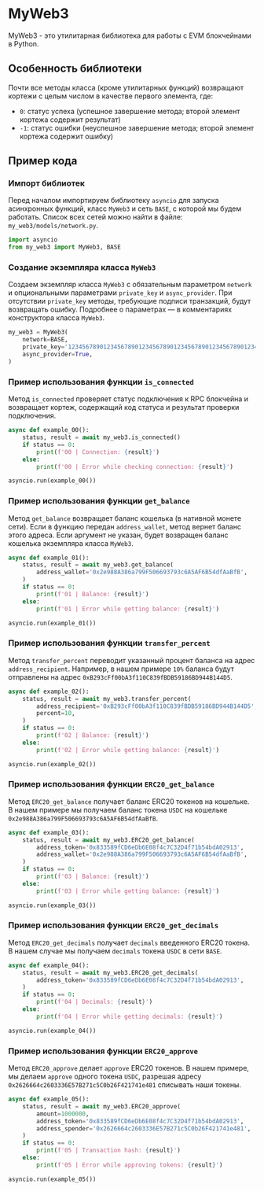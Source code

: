 # MyWeb3
MyWeb3 - это утилитарная библиотека для работы с EVM блокчейнами в Python.

## Особенность библиотеки
Почти все методы класса (кроме утилитарных функций) возвращают кортежи с целым числом в качестве первого элемента, где:
- `0`: статус успеха (успешное завершение метода; второй элемент кортежа содержит результат)
- `-1`: статус ошибки (неуспешное завершение метода; второй элемент кортежа содержит ошибку)

## Пример кода
### Импорт библиотек
Перед началом импортируем библиотеку `asyncio` для запуска асинхронных функций, класс `MyWeb3` и сеть `BASE`, с которой мы будем работать. Список всех сетей можно найти в файле: `my_web3/models/network.py`.
```python
import asyncio
from my_web3 import MyWeb3, BASE
```

### Создание экземпляра класса `MyWeb3`
Создаем экземпляр класса `MyWeb3` с обязательным параметром `network` и опциональными параметрами `private_key` и `async_provider`. При отсутствии `private_key` методы, требующие подписи транзакций, будут возвращать ошибку. Подробнее о параметрах — в комментариях конструктора класса `MyWeb3`. 
```python
my_web3 = MyWeb3(
    network=BASE,
    private_key='1234567890123456789012345678901234567890123456789012345678901234',
    async_provider=True,
)
```

### Пример использования функции `is_connected`
Метод `is_connected` проверяет статус подключения к RPC блокчейна и возвращает кортеж, содержащий код статуса и результат проверки подключения.
```python
async def example_00():
    status, result = await my_web3.is_connected()
    if status == 0:
        print(f'00 | Connection: {result}')
    else:
        print(f'00 | Error while checking connection: {result}')

asyncio.run(example_00())
```

### Пример использования функции `get_balance`
Метод `get_balance` возвращает баланс кошелька (в нативной монете сети). Если в функцию передан `address_wallet`, метод вернет баланс этого адреса. Если аргумент не указан, будет возвращен баланс кошелька экземпляра класса `MyWeb3`.
```python
async def example_01():
    status, result = await my_web3.get_balance(
        address_wallet='0x2e988A386a799F506693793c6A5AF6B54dfAaBfB',
    )
    if status == 0:
        print(f'01 | Balance: {result}')
    else:
        print(f'01 | Error while getting balance: {result}')

asyncio.run(example_01())
```

### Пример использования функции `transfer_percent`
Метод `transfer_percent` переводит указанный процент баланса на адрес `address_recipient`. Например, в нашем примере `10%` баланса будут отправлены на адрес `0xB293cFf00bA3f110C839fBDB59186BD944B144D5`.
```python
async def example_02():
    status, result = await my_web3.transfer_percent(
        address_recipient='0xB293cFf00bA3f110C839fBDB59186BD944B144D5',
        percent=10,
    )
    if status == 0:
        print(f'02 | Balance: {result}')
    else:
        print(f'02 | Error while getting balance: {result}')

asyncio.run(example_02())
```

### Пример использования функции `ERC20_get_balance`
Метод `ERC20_get_balance` получает баланс ERC20 токенов на кошельке. В нашем примере мы получаем баланс токена `USDC` на кошельке `0x2e988A386a799F506693793c6A5AF6B54dfAaBfB`.
```python
async def example_03():
    status, result = await my_web3.ERC20_get_balance(
        address_token='0x833589fCD6eDb6E08f4c7C32D4f71b54bdA02913',
        address_wallet='0x2e988A386a799F506693793c6A5AF6B54dfAaBfB',
    )
    if status == 0:
        print(f'03 | Balance: {result}')
    else:
        print(f'03 | Error while getting balance: {result}')

asyncio.run(example_03())
```

### Пример использования функции `ERC20_get_decimals`
Метод `ERC20_get_decimals` получает `decimals` введенного ERC20 токена. В нашем случае мы получаем `decimals` токена `USDC` в сети `BASE`.
```python
async def example_04():
    status, result = await my_web3.ERC20_get_decimals(
        address_token='0x833589fCD6eDb6E08f4c7C32D4f71b54bdA02913',
    )
    if status == 0:
        print(f'04 | Decimals: {result}')
    else:
        print(f'04 | Error while getting decimals: {result}')

asyncio.run(example_04())
```

### Пример использования функции `ERC20_approve`
Метод `ERC20_approve` делает `approve` ERC20 токенов. В нашем примере, мы делаем `approve` одного токена `USDC`, разрешая адресу `0x2626664c2603336E57B271c5C0b26F421741e481` списывать наши токены.
```python
async def example_05():
    status, result = await my_web3.ERC20_approve(
        amount=1000000,
        address_token='0x833589fCD6eDb6E08f4c7C32D4f71b54bdA02913',
        address_spender='0x2626664c2603336E57B271c5C0b26F421741e481',
    )
    if status == 0:
        print(f'05 | Transaction hash: {result}')
    else:
        print(f'05 | Error while approving tokens: {result}')

asyncio.run(example_05())
```
